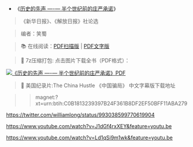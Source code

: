 - 《[历史的先声 —-— 半个世纪前的庄严承诺](https://drive.google.com/folderview?id=0BwINummC-6PZfmlCbTRKalE2dVAzSHptOVRVaUlUS0lHeXpzdUdsWEpWTWFrbUtSeWxobnc&usp=sharing)》

> 《新华日报》、《解放日报》社论选

> 编者：笑蜀

> 📚 在线阅读：[PDF扫描版](https://github.com/taoste/Hello-World/blob/master/eBook/yourchina/%E5%8E%86%E5%8F%B2%E7%9A%84%E5%85%88%E5%A3%B0%E2%80%94%E2%80%94%E5%8D%8A%E4%B8%AA%E4%B8%96%E7%BA%AA%E5%89%8D%E7%9A%84%E5%BA%84%E4%B8%A5%E6%89%BF%E8%AF%BA/%E6%89%AB%E6%8F%8F%E7%89%88.pdf) | [PDF文字版](https://github.com/taoste/Hello-World/blob/master/eBook/yourchina/%E5%8E%86%E5%8F%B2%E7%9A%84%E5%85%88%E5%A3%B0%E2%80%94%E2%80%94%E5%8D%8A%E4%B8%AA%E4%B8%96%E7%BA%AA%E5%89%8D%E7%9A%84%E5%BA%84%E4%B8%A5%E6%89%BF%E8%AF%BA/%E6%96%87%E5%AD%97%E7%89%88.pdf)

> 🔗 7z压缩打包: 点击图片下载全书（PDF格式）：

<a href="https://github.com/taoste/Hello-World/blob/master/eBook/yourchina/%E5%8E%86%E5%8F%B2%E7%9A%84%E5%85%88%E5%A3%B0%E2%80%94%E2%80%94%E5%8D%8A%E4%B8%AA%E4%B8%96%E7%BA%AA%E5%89%8D%E7%9A%84%E5%BA%84%E4%B8%A5%E6%89%BF%E8%AF%BA/%E3%80%8A%E5%8E%86%E5%8F%B2%E7%9A%84%E5%85%88%E5%A3%B0--%E5%8D%8A%E4%B8%AA%E4%B8%96%E7%BA%AA%E5%89%8D%E7%9A%84%E5%BA%84%E4%B8%A5%E6%89%BF%E8%AF%BA%E3%80%8B.7z?raw=true"><img src="https://camo.githubusercontent.com/b17867f784e381fcae293c508e0ece2ab70b80dd/68747470733a2f2f6c68332e676f6f676c6575736572636f6e74656e742e636f6d2f2d757444734a544b544a65382f5663735a5663736d6b35492f41414141414141414a59632f764d584f754e79575f50412f773533302d683738322d6e2d72772f31322532422d25324231" border="0" title="《历史的先声 —-— 半个世纪前的庄严承诺》PDF"> </a>


> 🔗 美国纪录片:The China Hustle 《中国骗局》 中文字幕版下载地址 

>> magnet:?xt=urn:btih:C0B1813239397B24F361B8DF2EF50BFF11ABA279

https://twitter.com/williamlong/status/993038599770619904

https://www.youtube.com/watch?v=J1dGf4rxXEY&feature=youtu.be

https://www.youtube.com/watch?v=Ld1qSi9m1wk&feature=youtu.be
